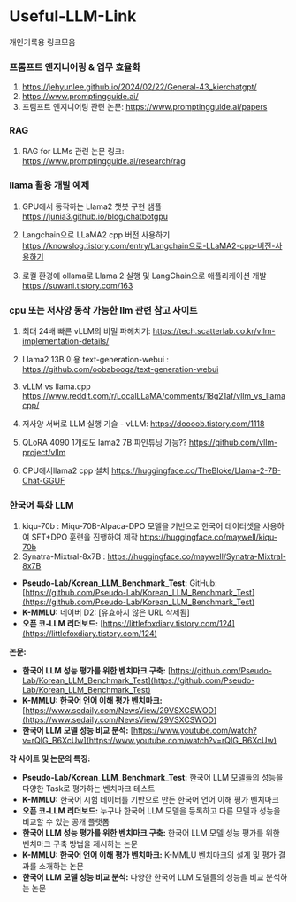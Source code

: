 # Useful-LLM-Link
개인기록용 링크모음

### 프롬프트 엔지니어링 & 업무 효율화
1) https://jehyunlee.github.io/2024/02/22/General-43_kierchatgpt/
2) https://www.promptingguide.ai/
3) 프럼프트 엔지니어링 관련 논문: https://www.promptingguide.ai/papers

### RAG
1) RAG for LLMs 관련 논문 링크: https://www.promptingguide.ai/research/rag

### llama 활용 개발 예제
1) GPU에서 동작하는 Llama2 챗봇 구현 샘플  https://junia3.github.io/blog/chatbotgpu
 
2) Langchain으로 LLaMA2 cpp 버전 사용하기 https://knowslog.tistory.com/entry/Langchain으로-LLaMA2-cpp-버전-사용하기

3) 로컬 환경에 ollama로 Llama 2 실행 및 LangChain으로 애플리케이션 개발 https://suwani.tistory.com/163

### cpu 또는 저사양 동작 가능한 llm 관련 참고 사이트 
1) 최대 24배 빠른 vLLM의 비밀 파헤치기: https://tech.scatterlab.co.kr/vllm-implementation-details/

2) Llama2 13B 이용 text-generation-webui : https://github.com/oobabooga/text-generation-webui

3) vLLM vs llama.cpp   https://www.reddit.com/r/LocalLLaMA/comments/18g21af/vllm_vs_llamacpp/

4) 저사양 서버로 LLM 실행 기술 - vLLM: https://doooob.tistory.com/1118

5) QLoRA  4090 1개로도 lama2 7B 파인튜닝 가능?? https://github.com/vllm-project/vllm

6) CPU에서llama2 cpp 설치 https://huggingface.co/TheBloke/Llama-2-7B-Chat-GGUF

### 한국어 특화 LLM
1)  kiqu-70b : Miqu-70B-Alpaca-DPO 모델을 기반으로 한국어 데이터셋을 사용하여 SFT+DPO 훈련을 진행하여 제작 https://huggingface.co/maywell/kiqu-70b
2)  Synatra-Mixtral-8x7B : https://huggingface.co/maywell/Synatra-Mixtral-8x7B

* **Pseudo-Lab/Korean_LLM_Benchmark_Test:** GitHub: [https://github.com/Pseudo-Lab/Korean_LLM_Benchmark_Test](https://github.com/Pseudo-Lab/Korean_LLM_Benchmark_Test)
* **K-MMLU:** 네이버 D2: [유효하지 않은 URL 삭제됨]
* **오픈 코-LLM 리더보드:** [https://littlefoxdiary.tistory.com/124](https://littlefoxdiary.tistory.com/124)

**논문:**

* **한국어 LLM 성능 평가를 위한 벤치마크 구축:** [https://github.com/Pseudo-Lab/Korean_LLM_Benchmark_Test](https://github.com/Pseudo-Lab/Korean_LLM_Benchmark_Test)
* **K-MMLU: 한국어 언어 이해 평가 벤치마크:** [https://www.sedaily.com/NewsView/29VSXCSWOD](https://www.sedaily.com/NewsView/29VSXCSWOD)
* **한국어 LLM 모델 성능 비교 분석:** [https://www.youtube.com/watch?v=rQIG_B6XcUw](https://www.youtube.com/watch?v=rQIG_B6XcUw)

**각 사이트 및 논문의 특징:**

* **Pseudo-Lab/Korean_LLM_Benchmark_Test:** 한국어 LLM 모델들의 성능을 다양한 Task로 평가하는 벤치마크 테스트
* **K-MMLU:** 한국어 시험 데이터를 기반으로 만든 한국어 언어 이해 평가 벤치마크
* **오픈 코-LLM 리더보드:** 누구나 한국어 LLM 모델을 등록하고 다른 모델과 성능을 비교할 수 있는 공개 플랫폼
* **한국어 LLM 성능 평가를 위한 벤치마크 구축:** 한국어 LLM 모델 성능 평가를 위한 벤치마크 구축 방법을 제시하는 논문
* **K-MMLU: 한국어 언어 이해 평가 벤치마크:** K-MMLU 벤치마크의 설계 및 평가 결과를 소개하는 논문
* **한국어 LLM 모델 성능 비교 분석:** 다양한 한국어 LLM 모델들의 성능을 비교 분석하는 논문
